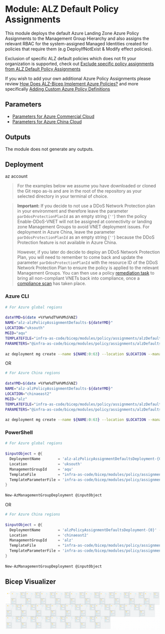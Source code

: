 # Module: ALZ Default Policy Assignments

This module deploys the default Azure Landing Zone Azure Policy Assignments to the Management Group Hierarchy and also assigns the relevant RBAC for the system-assigned Managed Identities created for policies that require them (e.g DeployIfNotExist & Modify effect policies).

Exclusion of specific ALZ default policies which does not fit your organization is supported, check out [Exclude specific policy assignments from ALZ Default Policy Assignments](https://github.com/Azure/ALZ-Bicep/wiki/AssigningPolicies#what-if-i-want-to-exclude-specific-policy-assignments-from-alz-default-policy-assignments)

If you wish to add your own additional Azure Policy Assignments please review [How Does ALZ-Bicep Implement Azure Policies?](https://github.com/Azure/ALZ-Bicep/wiki/PolicyDeepDive) and more specifically [Adding Custom Azure Policy Definitions](https://github.com/Azure/ALZ-Bicep/wiki/AddingPolicyDefs)

## Parameters

- [Parameters for Azure Commercial Cloud](generateddocs/alzDefaultPolicyAssignments.bicep.md)
- [Parameters for Azure China Cloud](generateddocs/mc-alzDefaultPolicyAssignments.bicep.md)

## Outputs

The module does not generate any outputs.

## Deployment
az account 
> For the examples below we assume you have downloaded or cloned the Git repo as-is and are in the root of the repository as your selected directory in your terminal of choice.
<!-- markdownlint-disable -->
> **Important:** If you decide to not use a DDoS Network Protection plan in your environment and therefore leave the parameter `parDdosProtectionPlanId` as an empty string (`''`) then the policy Enable-DDoS-VNET will not be assigned at connectivity or landing zone Management Groups to avoid VNET deployment issues. For deployment in Azure China, leave the parameter `parDdosProtectionPlanId` as an empty string (`''`) because the DDoS Protection feature is not available in Azure China.
>
> However, if you later do decide to deploy an DDoS Network Protection Plan, you will need to remember to come back and update the parameter `parDdosProtectionPlanId` with the resource ID of the DDoS Network Protection Plan to ensure the policy is applied to the relevant Management Groups. You can then use a policy [remediation task](https://docs.microsoft.com/azure/governance/policy/how-to/remediate-resources) to bring all non-compliant VNETs back into compliance, once a [compliance scan](https://docs.microsoft.com/azure/governance/policy/how-to/get-compliance-data#evaluation-triggers) has taken place.
<!-- markdownlint-restore -->

### Azure CLI
```bash
# For Azure global regions

dateYMD=$(date +%Y%m%dT%H%M%S%NZ)
NAME="alz-alzPolicyAssignmentDefaults-${dateYMD}"
LOCATION="uksouth"
MGID="aqu"
TEMPLATEFILE="infra-as-code/bicep/modules/policy/assignments/alzDefaults/alzDefaultPolicyAssignments.bicep"
PARAMETERS="@infra-as-code/bicep/modules/policy/assignments/alzDefaults/parameters/alzDefaultPolicyAssignments.parameters.all.json"

az deployment mg create --name ${NAME:0:63} --location $LOCATION --management-group-id $MGID --template-file $TEMPLATEFILE --parameters $PARAMETERS
```
OR
```bash
# For Azure China regions

dateYMD=$(date +%Y%m%dT%H%M%S%NZ)
NAME="alz-alzPolicyAssignmentDefaults-${dateYMD}"
LOCATION="chinaeast2"
MGID="alz"
TEMPLATEFILE="infra-as-code/bicep/modules/policy/assignments/alzDefaults/alzDefaultPolicyAssignments.bicep"
PARAMETERS="@infra-as-code/bicep/modules/policy/assignments/alzDefaults/parameters/alzDefaultPolicyAssignments.parameters.all.json"

az deployment mg create --name ${NAME:0:63} --location $LOCATION --management-group-id $MGID --template-file $TEMPLATEFILE --parameters $PARAMETERS
```

### PowerShell

```powershell
# For Azure global regions

$inputObject = @{
  DeploymentName        = 'alz-alzPolicyAssignmentDefaultsDeployment-{0}' -f (-join (Get-Date -Format 'yyyyMMddTHHMMssffffZ')[0..63])
  Location              = 'uksouth'
  ManagementGroupId     = 'aqu'
  TemplateFile          = "infra-as-code/bicep/modules/policy/assignments/alzDefaults/alzDefaultPolicyAssignments.bicep"
  TemplateParameterFile = 'infra-as-code/bicep/modules/policy/assignments/alzDefaults/parameters/alzDefaultPolicyAssignments.parameters.all.json'
}

New-AzManagementGroupDeployment @inputObject
```
OR
```powershell
# For Azure China regions

$inputObject = @{
  DeploymentName        = 'alzPolicyAssignmentDefaultsDeployment-{0}' -f (-join (Get-Date -Format 'yyyyMMddTHHMMssffffZ')[0..63])
  Location              = 'chinaeast2'
  ManagementGroupId     = 'alz'
  TemplateFile          = "infra-as-code/bicep/modules/policy/assignments/alzDefaults/alzDefaultPolicyAssignments.bicep"
  TemplateParameterFile = 'infra-as-code/bicep/modules/policy/assignments/alzDefaults/parameters/mc-alzDefaultPolicyAssignments.parameters.all.json'
}

New-AzManagementGroupDeployment @inputObject
```

## Bicep Visualizer

![Bicep Visualizer](media/bicepVisualizer.png "Bicep Visualizer")
